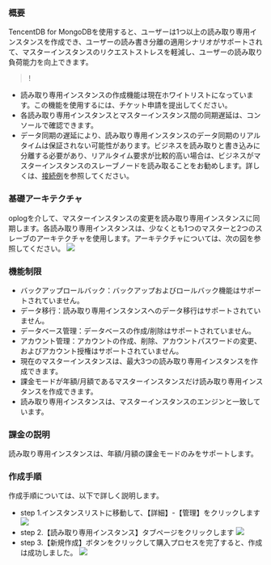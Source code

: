 ### 概要 
TencentDB for MongoDBを使用すると、ユーザーは1つ以上の読み取り専用インスタンスを作成でき、ユーザーの読み書き分離の適用シナリオがサポートされて、マスターインスタンスのリクエストストレスを軽減し、ユーザーの読み取り負荷能力を向上できます。
>! 
- 読み取り専用インスタンスの作成機能は現在ホワイトリストになっています。この機能を使用するには、チケット申請を提出してください。
- 各読み取り専用インスタンスとマスターインスタンス間の同期遅延は、コンソールで確認できます。
- データ同期の遅延により、読み取り専用インスタンスのデータ同期のリアルタイムは保証されない可能性があります。ビジネスを読み取りと書き込みに分離する必要があり、リアルタイム要求が比較的高い場合は、ビジネスがマスターインスタンスのスレーブノードを読み取ることをお勧めします。詳しくは、[接続例](https://cloud.tencent.com/document/product/240/3563)を参照してください。


### 基礎アーキテクチャ 
oplogを介して、マスターインスタンスの変更を読み取り専用インスタンスに同期します。各読み取り専用インスタンスは、少なくとも1つのマスターと2つのスレーブのアーキテクチャを使用します。アーキテクチャについては、次の図を参照してください。
![](https://main.qcloudimg.com/raw/dd4316c0d814aabfb1f05bf337976c1c.svg)

### 機能制限  
- バックアップロールバック：バックアップおよびロールバック機能はサポートされていません。
- データ移行：読み取り専用インスタンスへのデータ移行はサポートされていません。
- データベース管理：データベースの作成/削除はサポートされていません。
- アカウント管理：アカウントの作成、削除、アカウントパスワードの変更、およびアカウント授権はサポートされていません。
- 現在のマスターインスタンスは、最大3つの読み取り専用インスタンスを作成できます。
- 課金モードが年額/月額であるマスターインスタンスだけ読み取り専用インスタンスを作成できます。
- 読み取り専用インスタンスは、マスターインスタンスのエンジンと一致しています。

### 課金の説明  
読み取り専用インスタンスは、年額/月額の課金モードのみをサポートします。
### 作成手順
作成手順については、以下で詳しく説明します。
- step 1.インスタンスリストに移動して、【詳細】-【管理】をクリックします
	![](https://main.qcloudimg.com/raw/708eae19f300afe99a69281e9e02a6b6.png)
- step 2.【読み取り専用インスタンス】タブページをクリックします
	![](https://main.qcloudimg.com/raw/beb2aa1493bbcc1f25ce8a21846f7fbc.png)
- step 3.【新規作成】ボタンをクリックして購入プロセスを完了すると、作成は成功しました。
	![](https://main.qcloudimg.com/raw/ebf55c6f6de21886f570c820c6baa8e5.png)


